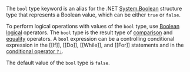 The `bool` type keyword is an alias for the .NET [System.Boolean](https://learn.microsoft.com/en-us/dotnet/api/system.boolean) structure type that represents a Boolean value, which can be either `true` or `false`.

To perform logical operations with values of the `bool` type, use [Boolean logical](https://learn.microsoft.com/en-us/dotnet/csharp/language-reference/operators/boolean-logical-operators) operators. The `bool` type is the result type of [comparison](https://learn.microsoft.com/en-us/dotnet/csharp/language-reference/operators/comparison-operators) and [equality](https://learn.microsoft.com/en-us/dotnet/csharp/language-reference/operators/equality-operators) operators. A `bool` expression can be a controlling conditional expression in the [[If]], [[Do]], [[While]], and [[For]] statements and in the [conditional operator `?:`](https://learn.microsoft.com/en-us/dotnet/csharp/language-reference/operators/conditional-operator).

The default value of the `bool` type is `false`.